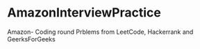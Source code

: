 # AmazonInterviewPractice
 Amazon- Coding round Prblems from LeetCode, Hackerrank and GeerksForGeeks

